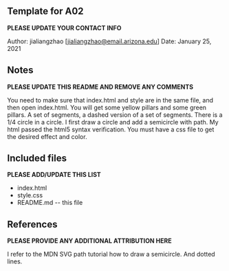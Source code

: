 Template for A02
------------

**PLEASE UPDATE YOUR CONTACT INFO**

Author: jialiangzhao [jialiangzhao@email.arizona.edu]
Date: January 25, 2021


## Notes

**PLEASE UPDATE THIS README AND REMOVE ANY COMMENTS**

You need to make sure that index.html and style are in the same file, and then open index.html. You will get some yellow pillars and some green pillars. A set of segments, a dashed version of a set of segments. There is a 1/4 circle in a circle. I first draw a circle and add a semicircle with path. My html passed the html5 syntax verification. You must have a css file to get the desired effect and color.


## Included files

**PLEASE ADD/UPDATE THIS LIST**
* index.html
* style.css
* README.md -- this file



## References

**PLEASE PROVIDE ANY ADDITIONAL ATTRIBUTION HERE**

I refer to the MDN SVG path tutorial how to draw a semicircle. And dotted lines.
